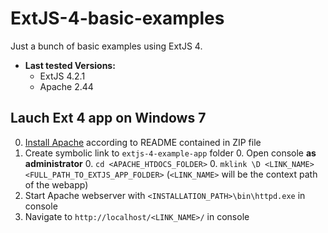 ExtJS-4-basic-examples
======================

Just a bunch of basic examples using ExtJS 4.

* **Last tested Versions:**
    * ExtJS 4.2.1
    * Apache 2.44

Lauch Ext 4 app on Windows 7
----------------------------
0. [Install Apache](http://www.apachelounge.com/download/) according to README contained in ZIP file
0. Create symbolic link to ```extjs-4-example-app``` folder
    0. Open console **as administrator**
    0. ```cd <APACHE_HTDOCS_FOLDER>```
    0. ```mklink \D <LINK_NAME> <FULL_PATH_TO_EXTJS_APP_FOLDER>``` (```<LINK_NAME>``` will be the context path of the webapp)
0. Start Apache webserver with ```<INSTALLATION_PATH>\bin\httpd.exe``` in console
0. Navigate to ```http://localhost/<LINK_NAME>/``` in console
